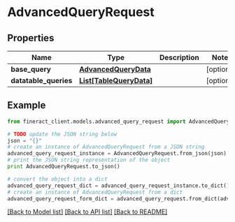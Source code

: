 # AdvancedQueryRequest


## Properties

Name | Type | Description | Notes
------------ | ------------- | ------------- | -------------
**base_query** | [**AdvancedQueryData**](AdvancedQueryData.md) |  | [optional] 
**datatable_queries** | [**List[TableQueryData]**](TableQueryData.md) |  | [optional] 

## Example

```python
from fineract_client.models.advanced_query_request import AdvancedQueryRequest

# TODO update the JSON string below
json = "{}"
# create an instance of AdvancedQueryRequest from a JSON string
advanced_query_request_instance = AdvancedQueryRequest.from_json(json)
# print the JSON string representation of the object
print AdvancedQueryRequest.to_json()

# convert the object into a dict
advanced_query_request_dict = advanced_query_request_instance.to_dict()
# create an instance of AdvancedQueryRequest from a dict
advanced_query_request_form_dict = advanced_query_request.from_dict(advanced_query_request_dict)
```
[[Back to Model list]](../README.md#documentation-for-models) [[Back to API list]](../README.md#documentation-for-api-endpoints) [[Back to README]](../README.md)


